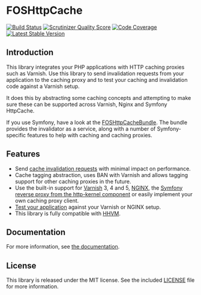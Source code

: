 FOSHttpCache
============
[![Build Status](https://travis-ci.org/FriendsOfSymfony/FOSHttpCache.svg?branch=master)](https://travis-ci.org/FriendsOfSymfony/FOSHttpCache)
[![Scrutinizer Quality Score](https://scrutinizer-ci.com/g/FriendsOfSymfony/FOSHttpCache/badges/quality-score.png?s=bc263d4deb45becdb1469b71e8630c5e65efdcf4)](https://scrutinizer-ci.com/g/FriendsOfSymfony/FOSHttpCache/)
[![Code Coverage](https://scrutinizer-ci.com/g/FriendsOfSymfony/FOSHttpCache/badges/coverage.png?s=a19df7bb7e830642fb937891aebe8c3e1c9f59c0)](https://scrutinizer-ci.com/g/FriendsOfSymfony/FOSHttpCache/)
[![Latest Stable Version](https://poser.pugx.org/friendsofsymfony/http-cache/v/stable.svg)](https://packagist.org/packages/friendsofsymfony/http-cache)

Introduction
------------

This library integrates your PHP applications with HTTP caching proxies such as Varnish.
Use this library to send invalidation requests from your application to the caching proxy
and to test your caching and invalidation code against a Varnish setup.

It does this by abstracting some caching concepts and attempting to make sure these
can be supported across Varnish, Nginx and Symfony HttpCache.

If you use Symfony, have a look at the
[FOSHttpCacheBundle](https://github.com/FriendsOfSymfony/FOSHttpCacheBundle).
The bundle provides the invalidator as a service, along with a number of
Symfony-specific features to help with caching and caching proxies.

Features
--------

* Send [cache invalidation requests](http://foshttpcache.readthedocs.io/en/stable/cache-invalidator.html)
  with minimal impact on performance.
* Cache tagging abstraction, uses BAN with Varnish and allows tagging support for other caching proxies in the future.
* Use the built-in support for [Varnish](http://foshttpcache.readthedocs.io/en/stable/varnish-configuration.html)
  3, 4 and 5, [NGINX](http://foshttpcache.readthedocs.io/en/stable/nginx-configuration.html), the
  [Symfony reverse proxy from the http-kernel component](http://foshttpcache.readthedocs.io/en/stable/symfony-cache-configuration.html)
  or easily implement your own caching proxy client.
* [Test your application](http://foshttpcache.readthedocs.io/en/stable/testing-your-application.html)
  against your Varnish or NGINX setup.
* This library is fully compatible with [HHVM](http://www.hhvm.com).

Documentation
-------------

For more information, see [the documentation](http://foshttpcache.readthedocs.io/en/stable/).

License
-------

This library is released under the MIT license. See the included
[LICENSE](LICENSE) file for more information.
